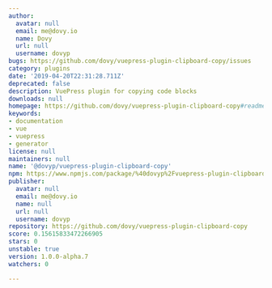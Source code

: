 ```yaml
---
author:
  avatar: null
  email: me@dovy.io
  name: Dovy
  url: null
  username: dovyp
bugs: https://github.com/dovy/vuepress-plugin-clipboard-copy/issues
category: plugins
date: '2019-04-20T22:31:28.711Z'
deprecated: false
description: VuePress plugin for copying code blocks
downloads: null
homepage: https://github.com/dovy/vuepress-plugin-clipboard-copy#readme
keywords:
- documentation
- vue
- vuepress
- generator
license: null
maintainers: null
name: '@dovyp/vuepress-plugin-clipboard-copy'
npm: https://www.npmjs.com/package/%40dovyp%2Fvuepress-plugin-clipboard-copy
publisher:
  avatar: null
  email: me@dovy.io
  name: null
  url: null
  username: dovyp
repository: https://github.com/dovy/vuepress-plugin-clipboard-copy
score: 0.15615833472266905
stars: 0
unstable: true
version: 1.0.0-alpha.7
watchers: 0

---
```


